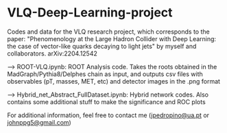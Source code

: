 # VLQ-Deep-Learning-project
Codes and data for the VLQ research project, which corresponds to the paper: "Phenomenology at the Large Hadron Collider with Deep Learning: the case of vector-like quarks decaying to light jets" by myself and collaborators. arXiv:2204.12542 

--> ROOT-VLQ.ipynb: ROOT Analysis code. Takes the roots obtained in the MadGraph/Pythia8/Delphes chain as input, and outputs csv files with observables (pT, masses, MET, etc) and detector images in the .png format

--> Hybrid_net_Abstract_FullDataset.ipynb: Hybrid network codes. Also contains some additional stuff to make the significance and ROC plots

For additional information, feel free to contact me (jpedropino@ua.pt or johnppg5@gmail.com)
